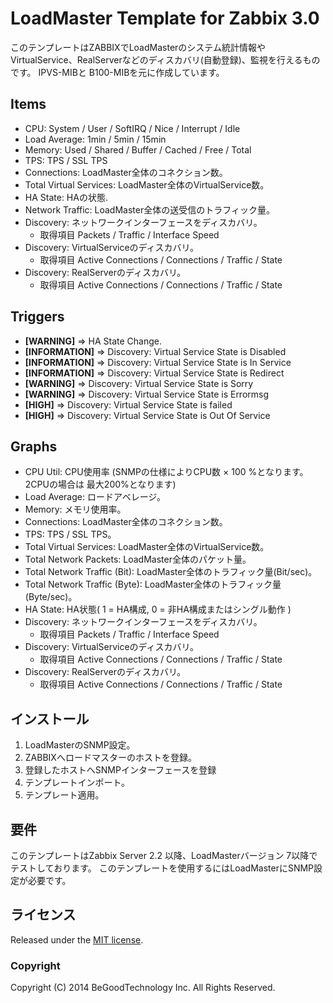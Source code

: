 LoadMaster Template for Zabbix 3.0 
===================

このテンプレートはZABBIXでLoadMasterのシステム統計情報やVirtualService、RealServerなどのディスカバリ(自動登録)、監視を行えるものです。
IPVS-MIBと B100-MIBを元に作成しています。

Items
-----
  * CPU: System / User / SoftIRQ / Nice / Interrupt / Idle
  * Load Average: 1min / 5min / 15min
  * Memory: Used / Shared / Buffer / Cached / Free / Total
  * TPS: TPS / SSL TPS
  * Connections: LoadMaster全体のコネクション数。
  * Total Virtual Services: LoadMaster全体のVirtualService数。
  * HA State: HAの状態.
  * Network Traffic: LoadMaster全体の送受信のトラフィック量。
  * Discovery: ネットワークインターフェースをディスカバリ。
    * 取得項目 Packets / Traffic / Interface Speed
  * Discovery: VirtualServiceのディスカバリ。
    * 取得項目 Active Connections / Connections / Traffic / State
  * Discovery: RealServerのディスカバリ。
    * 取得項目 Active Connections / Connections / Traffic / State

Triggers
--------
  * **[WARNING]** => HA State Change.
  * **[INFORMATION]** => Discovery: Virtual Service State is Disabled
  * **[INFORMATION]** => Discovery: Virtual Service State is In Service
  * **[INFORMATION]** => Discovery: Virtual Service State is Redirect
  * **[WARNING]** => Discovery: Virtual Service State is Sorry
  * **[WARNING]** => Discovery: Virtual Service State is Errormsg
  * **[HIGH]** => Discovery: Virtual Service State is failed
  * **[HIGH]** => Discovery: Virtual Service State is Out Of Service


Graphs
------
  * CPU Util: CPU使用率 (SNMPの仕様によりCPU数 × 100 %となります。2CPUの場合は 最大200%となります)
  * Load Average: ロードアベレージ。
  * Memory: メモリ使用率。
  * Connections: LoadMaster全体のコネクション数。
  * TPS: TPS / SSL TPS。
  * Total Virtual Services: LoadMaster全体のVirtualService数。
  * Total Network Packets: LoadMaster全体のパケット量。
  * Total Network Traffic (Bit): LoadMaster全体のトラフィック量(Bit/sec)。
  * Total Network Traffic (Byte): LoadMaster全体のトラフィック量(Byte/sec)。
  * HA State: HA状態( 1 = HA構成, 0 = 非HA構成またはシングル動作 )
  * Discovery: ネットワークインターフェースをディスカバリ。
    * 取得項目 Packets / Traffic / Interface Speed
  * Discovery: VirtualServiceのディスカバリ。
    * 取得項目 Active Connections / Connections / Traffic / State
  * Discovery: RealServerのディスカバリ。
    * 取得項目 Active Connections / Connections / Traffic / State

インストール
------------

1. LoadMasterのSNMP設定。
2. ZABBIXへロードマスターのホストを登録。
3. 登録したホストへSNMPインターフェースを登録
4. テンプレートインポート。
5. テンプレート適用。

要件
------------

 このテンプレートはZabbix Server 2.2 以降、LoadMasterバージョン 7以降でテストしております。
 このテンプレートを使用するにはLoadMasterにSNMP設定が必要です。

ライセンス
-------

 Released under the [MIT license](http://opensource.org/licenses/mit-license.php).

### Copyright

  Copyright (C) 2014 BeGoodTechnology Inc. All Rights Reserved.



